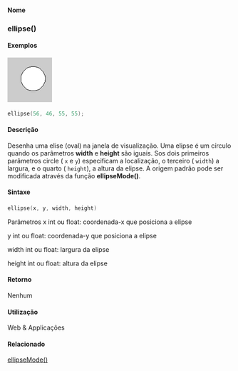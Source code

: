 
#### Nome
### ellipse()

#### Exemplos
<img border="0" height="100" src="media/ellipse_.gif" width="100"/>

```pde
ellipse(56, 46, 55, 55); 

```

#### Descrição
Desenha uma elise (oval) na janela de
visualização. Uma elipse é um círculo
quando os parâmetros **width** e **height**
são iguais. Sos dois primeiros parâmetros circle ( `x` e `y`) especificam a localização, o terceiro ( `width`) a largura, e o quarto ( `height`), a altura da elipse. A origem padrão pode ser modificada através da função **ellipseMode()**.

#### Sintaxe
```pde
ellipse(x, y, width, height)

```
Parâmetros
x
int ou float: coordenada-x que posiciona a elipse


y
int ou float: coordenada-y que posiciona a elipse


width
int ou float: largura da elipse


height
int ou float: altura da elipse



#### Retorno

	
Nenhum

#### Utilização

	
Web & Applicações

#### Relacionado
[ellipseMode()](ellipseMode_
)

